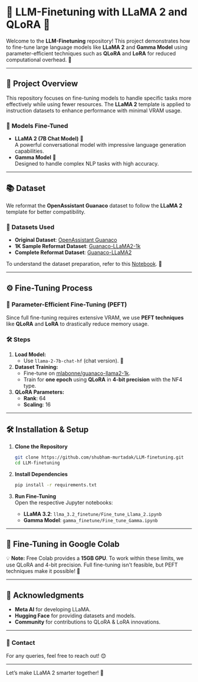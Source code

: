 # 🌟 **LLM-Finetuning with LLaMA 2 and QLoRA** 🌟

Welcome to the **LLM-Finetuning** repository! This project demonstrates how to fine-tune large language models like **LLaMA 2** and **Gamma Model** using parameter-efficient techniques such as **QLoRA** and **LoRA** for reduced computational overhead. 🚀

---

## 📝 **Project Overview**  
This repository focuses on fine-tuning models to handle specific tasks more effectively while using fewer resources. The **LLaMA 2** template is applied to instruction datasets to enhance performance with minimal VRAM usage.

### 🧠 **Models Fine-Tuned**  
- **LLaMA 2 (7B Chat Model)** 🤖  
  A powerful conversational model with impressive language generation capabilities.  
- **Gamma Model** 🌟  
  Designed to handle complex NLP tasks with high accuracy.  

---

## 📚 **Dataset**  

We reformat the **OpenAssistant Guanaco** dataset to follow the **LLaMA 2** template for better compatibility.

### 🔗 **Datasets Used**  
- **Original Dataset**: [OpenAssistant Guanaco](https://huggingface.co/datasets/timdettmers/openassistant-guanaco)  
- **1K Sample Reformat Dataset**: [Guanaco-LLaMA2-1k](https://huggingface.co/datasets/mlabonne/guanaco-llama2-1k)  
- **Complete Reformat Dataset**: [Guanaco-LLaMA2](https://huggingface.co/datasets/mlabonne/guanaco-llama2)  

To understand the dataset preparation, refer to this [Notebook](https://colab.research.google.com/drive/1Ad7a9zMmkxuXTOh1Z7-rNSICA4dybpM2?usp=sharing). 📓

---

## ⚙️ **Fine-Tuning Process**

### 🔧 **Parameter-Efficient Fine-Tuning (PEFT)**  
Since full fine-tuning requires extensive VRAM, we use **PEFT techniques** like **QLoRA** and **LoRA** to drastically reduce memory usage.

### 🛠️ **Steps**  
1. **Load Model:**  
   - Use `llama-2-7b-chat-hf` (chat version). 🦙  
2. **Dataset Training:**  
   - Fine-tune on [mlabonne/guanaco-llama2-1k](https://huggingface.co/datasets/mlabonne/guanaco-llama2-1k).  
   - Train for **one epoch** using **QLoRA** in **4-bit precision** with the NF4 type.  
3. **QLoRA Parameters:**  
   - **Rank**: 64  
   - **Scaling**: 16  

---

## 🛠️ **Installation & Setup**

1. **Clone the Repository**  
   ```bash
   git clone https://github.com/shubham-murtadak/LLM-finetuning.git
   cd LLM-finetuning
   ```

2. **Install Dependencies**  
   ```bash
   pip install -r requirements.txt
   ```

3. **Run Fine-Tuning**  
   Open the respective Jupyter notebooks:
   - **LLaMA 3.2**: `llma_3.2_finetune/Fine_tune_Llama_2.ipynb`  
   - **Gamma Model**: `gamma_finetune/Fine_tune_Gamma.ipynb`  

---

## 🚀 **Fine-Tuning in Google Colab**  
💡 **Note:** Free Colab provides a **15GB GPU**. To work within these limits, we use QLoRA and 4-bit precision. Full fine-tuning isn't feasible, but PEFT techniques make it possible! 🎯  

---

## 💬 **Acknowledgments**  
- **Meta AI** for developing LLaMA.  
- **Hugging Face** for providing datasets and models.  
- **Community** for contributions to QLoRA & LoRA innovations.  

---

### 📧 **Contact**  
For any queries, feel free to reach out! 😊

--- 

Let’s make LLaMA 2 smarter together! 🦙
